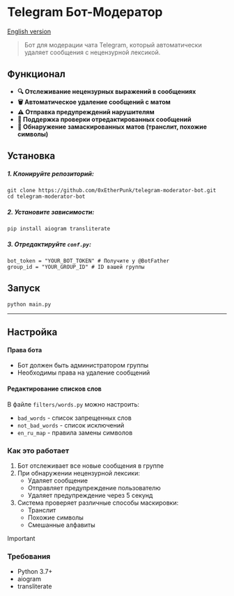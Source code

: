 # Telegram Бот-Модератор

[English version](README.md)

>Бот для модерации чата Telegram, который автоматически удаляет сообщения с нецензурной лексикой.

## Функционал

- **🔍 Отслеживание нецензурных выражений в сообщениях**
- **🗑️ Автоматическое удаление сообщений с матом**
- **⚠️ Отправка предупреждений нарушителям**
- **🔄 Поддержка проверки отредактированных сообщений**
- **🔡 Обнаружение замаскированных матов (транслит, похожие символы)**

## Установка

##### 1. **Клонируйте репозиторий**:
```
git clone https://github.com/0xEtherPunk/telegram-moderator-bot.git
cd telegram-moderator-bot
```

##### 2. **Установите зависимости**:
```
pip install aiogram transliterate
```

##### 3. Отредактируйте `conf.py`:
```
bot_token = "YOUR_BOT_TOKEN" # Получите у @BotFather
group_id = "YOUR_GROUP_ID" # ID вашей группы
```

## Запуск

```
python main.py
```

---

## Настройка

#### Права бота
- Бот должен быть администратором группы
- Необходимы права на удаление сообщений

#### Редактирование списков слов
В файле `filters/words.py` можно настроить:
- `bad_words` - список запрещенных слов
- `not_bad_words` - список исключений
- `en_ru_map` - правила замены символов

### Как это работает

1. Бот отслеживает все новые сообщения в группе
2. При обнаружении нецензурной лексики:
   - Удаляет сообщение
   - Отправляет предупреждение пользователю
   - Удаляет предупреждение через 5 секунд
3. Система проверяет различные способы маскировки:
   - Транслит
   - Похожие символы
   - Смешанные алфавиты

> [!important] 
> ### Требования
> 
> - Python 3.7+
> - aiogram
> - transliterate 